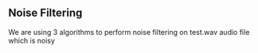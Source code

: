 ## Noise Filtering

We are using 3 algorithms to perform noise filtering on test.wav audio file which is noisy
